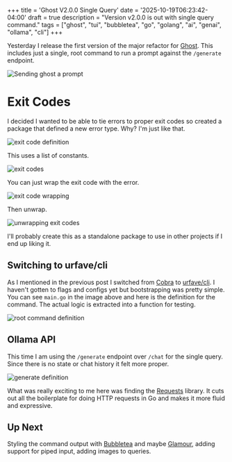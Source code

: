 +++
title = 'Ghost V2.0.0 Single Query'
date = '2025-10-19T06:23:42-04:00'
draft = true
description = "Version v2.0.0 is out with single query command."
tags = ["ghost", "tui", "bubbletea", "go", "golang", "ai", "genai", "ollama", "cli"]
+++

Yesterday I release the first version of the major refactor for [Ghost](https://github.com/theantichris/ghost). This includes just a single, root command to run a prompt against the `/generate` endpoint.

![Sending ghost a prompt](/img/ghost-v2.0.0-single-query/root.gif)

# Exit Codes

I decided I wanted to be able to tie errors to proper exit codes so created a package that defined a new error type. Why? I'm just like that.

![exit code definition](/img/ghost-v2.0.0-single-query/exitcode.png)

This uses a list of constants.

![exit codes](/img/ghost-v2.0.0-single-query/exitcodes.png)

You can just wrap the exit code with the error.

![exit code wrapping](/img/ghost-v2.0.0-single-query/cmd-errors.png)

Then unwrap.

![unwrapping exit codes](/img/ghost-v2.0.0-single-query/main-unwrap.png)

I'll probably create this as a standalone package to use in other projects if I end up liking it.

## Switching to urfave/cli

As I mentioned in the previous post I switched from [Cobra](https://github.com/spf13/cobra) to [urfave/cli](https://cli.urfave.org/). I haven't gotten to flags and configs yet but bootstrapping was pretty simple. You can see `main.go` in the image above and here is the definition for the command. The actual logic is extracted into a function for testing.

![root command definition](/img/ghost-v2.0.0-single-query/root-definition.png)

## Ollama API

This time I am using the `/generate` endpoint over `/chat` for the single query. Since there is no state or chat history it felt more proper.

![generate definition](/img/ghost-v2.0.0-single-query/ollama-generate.png)

What was really exciting to me here was finding the [Requests](https://github.com/earthboundkid/requests) library. It cuts out all the boilerplate for doing HTTP requests in Go and makes it more fluid and expressive.

## Up Next

Styling the command output with [Bubbletea](https://github.com/charmbracelet/bubbletea) and maybe [Glamour](https://github.com/charmbracelet/glamour), adding support for piped input, adding images to queries.
